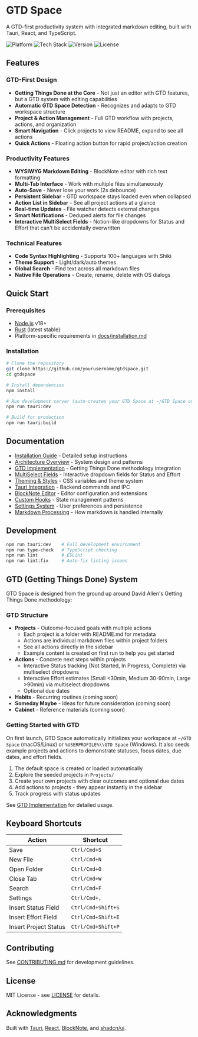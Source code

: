 # GTD Space

A GTD-first productivity system with integrated markdown editing, built with Tauri, React, and TypeScript.

![Platform](https://img.shields.io/badge/Platform-macOS%20%7C%20Windows%20%7C%20Linux-blue)
![Tech Stack](https://img.shields.io/badge/Stack-Tauri%202.x%20%7C%20React%2018%20%7C%20Rust-orange)
![Version](https://img.shields.io/badge/Version-0.0.0-green)
![License](https://img.shields.io/badge/License-MIT-yellow)

## Features

### GTD-First Design

- **Getting Things Done at the Core** - Not just an editor with GTD features, but a GTD system with editing capabilities
- **Automatic GTD Space Detection** - Recognizes and adapts to GTD workspace structure
- **Project & Action Management** - Full GTD workflow with projects, actions, and organization
- **Smart Navigation** - Click projects to view README, expand to see all actions
- **Quick Actions** - Floating action button for rapid project/action creation

### Productivity Features

- **WYSIWYG Markdown Editing** - BlockNote editor with rich text formatting
- **Multi-Tab Interface** - Work with multiple files simultaneously
- **Auto-Save** - Never lose your work (2s debounce)
- **Persistent Sidebar** - GTD workspace stays loaded even when collapsed
- **Action List in Sidebar** - See all project actions at a glance
- **Real-time Updates** - File watcher detects external changes
- **Smart Notifications** - Deduped alerts for file changes
- **Interactive MultiSelect Fields** - Notion-like dropdowns for Status and Effort that can't be accidentally overwritten

### Technical Features

- **Code Syntax Highlighting** - Supports 100+ languages with Shiki
- **Theme Support** - Light/dark/auto themes
- **Global Search** - Find text across all markdown files
- **Native File Operations** - Create, rename, delete with OS dialogs

## Quick Start

### Prerequisites

- [Node.js](https://nodejs.org/) v18+
- [Rust](https://www.rust-lang.org/) (latest stable)
- Platform-specific requirements in [docs/installation.md](docs/installation.md)

### Installation

```bash
# Clone the repository
git clone https://github.com/yourusername/gtdspace.git
cd gtdspace

# Install dependencies
npm install

# Run development server (auto-creates your GTD Space at ~/GTD Space on first run)
npm run tauri:dev

# Build for production
npm run tauri:build
```

## Documentation

- [Installation Guide](docs/installation.md) - Detailed setup instructions
- [Architecture Overview](docs/architecture.md) - System design and patterns
- [GTD Implementation](docs/GTD_IMPLEMENTATION.md) - Getting Things Done methodology integration
- [MultiSelect Fields](docs/multiselect-fields.md) - Interactive dropdown fields for Status and Effort
- [Theming & Styles](docs/theming.md) - CSS variables and theme system
- [Tauri Integration](docs/tauri.md) - Backend commands and IPC
- [BlockNote Editor](docs/blocknote.md) - Editor configuration and extensions
- [Custom Hooks](docs/hooks.md) - State management patterns
- [Settings System](docs/settings.md) - User preferences and persistence
- [Markdown Processing](docs/markdown.md) - How markdown is handled internally

## Development

```bash
npm run tauri:dev    # Full development environment
npm run type-check   # TypeScript checking
npm run lint         # ESLint
npm run lint:fix     # Auto-fix linting issues
```

## GTD (Getting Things Done) System

GTD Space is designed from the ground up around David Allen's Getting Things Done methodology:

### GTD Structure

- **Projects** - Outcome-focused goals with multiple actions
  - Each project is a folder with README.md for metadata
  - Actions are individual markdown files within project folders
  - See all actions directly in the sidebar
  - Example content is created on first run to help you get started
- **Actions** - Concrete next steps within projects
  - Interactive Status tracking (Not Started, In Progress, Complete) via multiselect dropdowns
  - Interactive Effort estimates (Small <30min, Medium 30-90min, Large >90min) via multiselect dropdowns
  - Optional due dates
- **Habits** - Recurring routines (coming soon)
- **Someday Maybe** - Ideas for future consideration (coming soon)
- **Cabinet** - Reference materials (coming soon)

### Getting Started with GTD

On first launch, GTD Space automatically initializes your workspace at `~/GTD Space` (macOS/Linux) or `%USERPROFILE%\\GTD Space` (Windows). It also seeds example projects and actions to demonstrate statuses, focus dates, due dates, and effort fields.

1. The default space is created or loaded automatically
2. Explore the seeded projects in `Projects/`
3. Create your own projects with clear outcomes and optional due dates
4. Add actions to projects - they appear instantly in the sidebar
5. Track progress with status updates

See [GTD Implementation](docs/GTD_IMPLEMENTATION.md) for detailed usage.

## Keyboard Shortcuts

| Action                | Shortcut           |
| --------------------- | ------------------ |
| Save                  | `Ctrl/Cmd+S`       |
| New File              | `Ctrl/Cmd+N`       |
| Open Folder           | `Ctrl/Cmd+O`       |
| Close Tab             | `Ctrl/Cmd+W`       |
| Search                | `Ctrl/Cmd+F`       |
| Settings              | `Ctrl/Cmd+,`       |
| Insert Status Field   | `Ctrl/Cmd+Shift+S` |
| Insert Effort Field   | `Ctrl/Cmd+Shift+E` |
| Insert Project Status | `Ctrl/Cmd+Shift+P` |

## Contributing

See [CONTRIBUTING.md](CONTRIBUTING.md) for development guidelines.

## License

MIT License - see [LICENSE](LICENSE) for details.

## Acknowledgments

Built with [Tauri](https://tauri.app/), [React](https://react.dev/), [BlockNote](https://www.blocknotejs.org/), and [shadcn/ui](https://ui.shadcn.com/).
